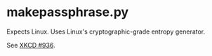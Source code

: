 # makepassphrase.py

Expects Linux.  Uses Linux's cryptographic-grade entropy generator.

See [XKCD #936](http://xkcd.com/936/).

